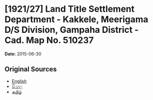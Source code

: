 # [1921/27] Land Title Settlement Department - Kakkele, Meerigama D/S Division, Gampaha District - Cad. Map No. 510237

**Date:** 2015-06-30

## Original Sources

- [English](https://documents.gov.lk/view/extra-gazettes/2015/6/1921-27_E.pdf)
- [සිංහල](https://documents.gov.lk/view/extra-gazettes/2015/6/1921-27_S.pdf)
- [தமிழ்](https://documents.gov.lk/view/extra-gazettes/2015/6/1921-27_T.pdf)
